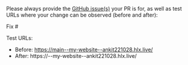 Please always provide the [GitHub issue(s)](../issues) your PR is for, as well as test URLs where your change can be observed (before and after):

Fix #<gh-issue-id>

Test URLs:
- Before: https://main--my-website--ankit221028.hlx.live/
- After: https://<branch>--my-website--ankit221028.hlx.live/
